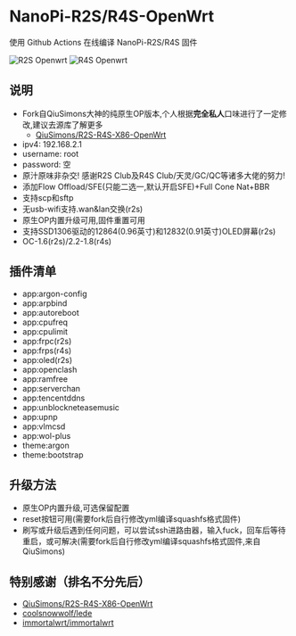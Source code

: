 # NanoPi-R2S/R4S-OpenWrt
 使用 Github Actions 在线编译 NanoPi-R2S/R4S 固件

![R2S Openwrt](https://github.com/msylgj/R2S-R4S-OpenWrt/workflows/R2S%20Openwrt%20From%20QiuSimons/badge.svg)
![R4S Openwrt](https://github.com/msylgj/R2S-R4S-OpenWrt/workflows/R4S%20Openwrt%20From%20QiuSimons/badge.svg)
## 说明
* Fork自QiuSimons大神的纯原生OP版本,个人根据**完全私人**口味进行了一定修改,建议去源库了解更多
    - [QiuSimons/R2S-R4S-X86-OpenWrt](https://github.com/QiuSimons/R2S-R4S-X86-OpenWrt)
* ipv4: 192.168.2.1
* username: root
* password: 空
* 原汁原味非杂交! 感谢R2S Club及R4S Club/天灵/GC/QC等诸多大佬的努力!
* 添加Flow Offload/SFE(只能二选一,默认开启SFE)+Full Cone Nat+BBR
* 支持scp和sftp
* 无usb-wifi支持.wan&lan交换(r2s)
* 原生OP内置升级可用,固件重置可用
* 支持SSD1306驱动的12864(0.96英寸)和12832(0.91英寸)OLED屏幕(r2s)
* OC-1.6(r2s)/2.2-1.8(r4s)

## 插件清单
- app:argon-config
- app:arpbind
- app:autoreboot
- app:cpufreq
- app:cpulimit
- app:frpc(r2s)
- app:frps(r4s)
- app:oled(r2s)
- app:openclash
- app:ramfree
- app:serverchan
- app:tencentddns
- app:unblockneteasemusic
- app:upnp
- app:vlmcsd
- app:wol-plus
- theme:argon
- theme:bootstrap

## 升级方法
* 原生OP内置升级,可选保留配置
* reset按钮可用(需要fork后自行修改yml编译squashfs格式固件)
* 刷写或升级后遇到任何问题，可以尝试ssh进路由器，输入fuck，回车后等待重启，或可解决(需要fork后自行修改yml编译squashfs格式固件,来自QiuSimons)

## 特别感谢（排名不分先后）
* [QiuSimons/R2S-R4S-X86-OpenWrt](https://github.com/project-openwrt/R2S-OpenWrt)
* [coolsnowwolf/lede](https://github.com/coolsnowwolf/lede)
* [immortalwrt/immortalwrt](https://github.com/immortalwrt/immortalwrt)

